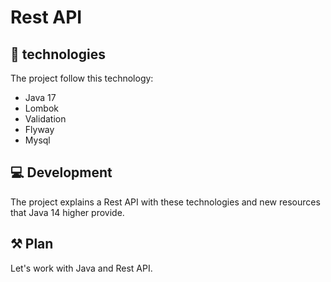 # Rest API

## 🚀 technologies

The project follow this technology:

- Java 17
- Lombok
- Validation
- Flyway
- Mysql

## 

## 💻 Development

The project explains a Rest API with these technologies and new resources that Java 14 higher provide.

## 

## ⚒️ Plan

Let's work with Java and Rest API.
